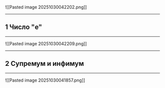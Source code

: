 ![[Pasted image 20251030042202.png]]

---
1 Число "e"
---
---
![[Pasted image 20251030042209.png]]

---
2 Супремум и инфимум
---
---
![[Pasted image 20251030041857.png]]
